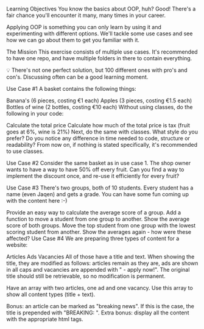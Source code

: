 Learning Objectives
You know the basics about OOP, huh? Good! There's a fair chance you'll encounter it many, many times in your career.

Applying OOP is something you can only learn by using it and experimenting with different options. We'll tackle some use cases and see how we can go about them to get you familiar with it.

The Mission
This exercise consists of multiple use cases. It's recommended to have one repo, and have multiple folders in there to contain everything.

💡 There's not one perfect solution, but 100 different ones with pro's and con's. Discussing often can be a good learning moment.

Use Case #1
A basket contains the following things:

Banana's (6 pieces, costing €1 each)
Apples (3 pieces, costing €1.5 each)
Bottles of wine (2 bottles, costing €10 each)
Without using classes, do the following in your code:

Calculate the total price
Calculate how much of the total price is tax (fruit goes at 6%, wine is 21%)
Next, do the same with classes. What style do you prefer? Do you notice any difference in time needed to code, structure or readability? From now on, if nothing is stated specifically, it's recommended to use classes.

Use Case #2
Consider the same basket as in use case 1. The shop owner wants to have a way to have 50% off every fruit. Can you find a way to implement the discount once, and re-use it efficiently for every fruit?

Use Case #3
There's two groups, both of 10 students. Every student has a name (even Jaqen) and gets a grade. You can have some fun coming up with the content here :-)

Provide an easy way to calculate the average score of a group.
Add a function to move a student from one group to another.
Show the average score of both groups. Move the top student from one group with the lowest scoring student from another. Show the averages again - how were these affected?
Use Case #4
We are preparing three types of content for a website:

Articles
Ads
Vacancies
All of those have a title and text. When showing the title, they are modified as follows: articles remain as they are, ads are shown in all caps and vacancies are appended with " - apply now!". The original title should still be retrievable, so no modification is permanent.

Have an array with two articles, one ad and one vacancy. Use this array to show all content types (title + text).

Bonus: an article can be marked as "breaking news". If this is the case, the title is prepended with "BREAKING: ". Extra bonus: display all the content with the appropriate html tags.